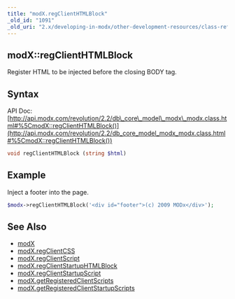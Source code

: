 ```yaml
---
title: "modX.regClientHTMLBlock"
_old_id: "1091"
_old_uri: "2.x/developing-in-modx/other-development-resources/class-reference/modx/modx.regclienthtmlblock"
---
```


## modX::regClientHTMLBlock

Register HTML to be injected before the closing BODY tag.

## Syntax

API Doc: [http://api.modx.com/revolution/2.2/db\_core\_model\_modx\_modx.class.html#%5CmodX::regClientHTMLBlock()](http://api.modx.com/revolution/2.2/db_core_model_modx_modx.class.html#%5CmodX::regClientHTMLBlock())

``` php 
void regClientHTMLBlock (string $html)
```

## Example

Inject a footer into the page.

``` php 
$modx->regClientHTMLBlock('<div id="footer">(c) 2009 MODx</div>');
```

## See Also

- [modX](extending-modx/core-model/modx "modX")
- [modX.regClientCSS](extending-modx/core-model/modx/modx.regclientcss "modX.regClientCSS")
- [modX.regClientScript](extending-modx/core-model/modx/modx.regclientscript "modX.regClientScript")
- [modX.regClientStartupHTMLBlock](extending-modx/core-model/modx/modx.regclientstartuphtmlblock "modX.regClientStartupHTMLBlock")
- [modX.regClientStartupScript](extending-modx/core-model/modx/modx.regclientstartupscript "modX.regClientStartupScript")
- [modX.getRegisteredClientScripts](extending-modx/core-model/modx/modx.getregisteredclientscripts "modX.getRegisteredClientScripts")
- [modX.getRegisteredClientStartupScripts](extending-modx/core-model/modx/modx.getregisteredclientstartupscripts "modX.getRegisteredClientStartupScripts")
